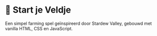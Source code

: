 # 🌱 Start je Veldje

Een simpel farming spel geïnspireerd door Stardew Valley, gebouwd met vanilla HTML, CSS en JavaScript.
